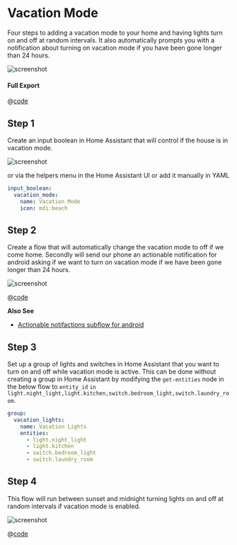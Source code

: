 # Vacation Mode

Four steps to adding a vacation mode to your home and having
lights turn on and off at random intervals. It also automatically prompts you with a
notification about turning on vacation mode if you have been gone longer than 24 hours.

![screenshot](./images/vacation-mode_01.png)

#### Full Export

@[code](@examples/cookbook/vacation-mode/full_export.json)

## Step 1

Create an input boolean in Home Assistant that will control if the house is in vacation mode.

![screenshot](./images/vacation-mode_02.png)

or via the helpers menu in the Home Assistant UI or add it manually in YAML

```yaml
input_boolean:
  vacation_mode:
    name: Vacation Mode
    icon: mdi:beach
```

## Step 2

Create a flow that will automatically change the vacation mode to off if we
come home. Secondly will send our phone an actionable notification for android asking
if we want to turn on vacation mode if we have been gone longer than 24
hours.

![screenshot](./images/vacation-mode_03.png)

@[code](@examples/cookbook/vacation-mode/step_02.json)

**Also See**

- [Actionable notifactions subflow for android](./actionable-notifications-subflow-for-android.html)

## Step 3

Set up a group of lights and switches in Home Assistant that you want to turn
on and off while vacation mode is active. This can be done without creating a
group in Home Assistant by modifying the `get-entities` node in the below flow to
`entity_id` `in` `light.night_light,light.kitchen,switch.bedroom_light,switch.laundry_room`.

```yaml
group:
  vacation_lights:
    name: Vacation Lights
    entities:
      - light.night_light
      - light.kitchen
      - switch.bedroom_light
      - switch.laundry_room
```

## Step 4

This flow will run between sunset and midnight turning lights on and off at
random intervals if vacation mode is enabled.

![screenshot](./images/vacation-mode_04.png)

@[code](@examples/cookbook/vacation-mode/step_04.json)
